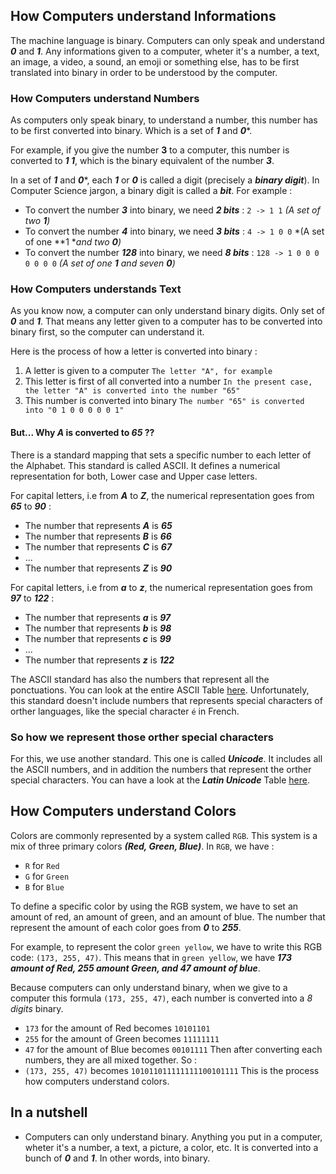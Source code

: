 ## How Computers understand Informations 
The machine language is binary. Computers can only speak and understand ***0*** and ***1***. Any informations given to a computer, wheter it's a number, a text, an image, a video, a sound, an emoji or something else, has to be first translated into binary in order to be understood by the computer.

### How Computers understand Numbers
As computers only speak binary, to understand a number, this number has to be first converted into binary. Which is a set of ***1*** and ***0****.

For example, if you give the number **3** to a computer, this number is converted to ***1 1***, which is the binary equivalent of the number ***3***.

In a set of ***1*** and ***0****, each ***1*** or ***0*** is called a digit (precisely a ***binary digit***). In Computer Science jargon, a binary digit is called a ***bit***. For example :
- To convert the number ***3*** into binary, we need ***2 bits***  : ``2 -> 1 1`` *(A set of two **1**)*
- To convert the number ***4*** into binary, we need ***3 bits***  : ``4 -> 1 0 0`` *(A set of one **1 **and two **0**)*
- To convert the number ***128*** into binary, we need ***8 bits*** : ``128 -> 1 0 0 0 0 0 0 0`` *(A set of one **1** and seven **0**)*

### How Computers understands Text
As you know now, a computer can only understand binary digits. Only set of ***0*** and ***1***. That means any letter given to a computer has to be converted into binary first, so the computer can understand it.

Here is the process of how a letter is converted into binary :
1. A letter is given to a computer `The letter "A", for example`
2. This letter is first of all converted into a number `In the present case, the letter "A" is converted into the number "65"`
3. This number is converted into binary `The number "65" is converted into "0 1 0 0 0 0 0 1"`

#### But... Why ***A*** is converted to ***65*** ??
There is a standard mapping that sets a specific number to each letter of the Alphabet. This standard is called ASCII. It defines a numerical representation for both, Lower case and Upper case letters.

For capital letters, i.e from ***A*** to ***Z***, the numerical representation goes from ***65*** to ***90*** :
- The number that represents ***A*** is ***65***
- The number that represents ***B*** is ***66***
- The number that represents ***C*** is ***67***
- ...
- The number that represents ***Z*** is ***90***

For capital letters, i.e from ***a*** to ***z***, the numerical representation goes from ***97*** to ***122*** :
- The number that represents ***a*** is ***97***
- The number that represents ***b*** is ***98***
- The number that represents ***c*** is ***99***
- ...
- The number that represents ***z*** is ***122***

The ASCII standard has also the numbers that represent all the ponctuations. You can look at the entire ASCII Table [here](https://theasciicode.com.ar/). Unfortunately, this standard doesn't include numbers that represents special characters of orther languages, like the special character `é` in French.

### So how we represent those orther special characters
For this, we use another standard. This one is called ***Unicode***. It includes all the ASCII numbers, and in addition the numbers that represent the orther special characters. You can have a look at the ***Latin Unicode*** Table [here](https://www.ssec.wisc.edu/~tomw/java/unicode.html#x0080).

## How Computers understand Colors
Colors are commonly represented by a system called `RGB`. This system is a mix of three primary colors ***(Red, Green, Blue)***. In `RGB`, we have :
- `R` for `Red`
- `G` for `Green`
- `B` for `Blue`

To define a specific color by using the RGB system, we have to set an amount of red, an amount of green, and an amount of blue. The number that represent the amount of each color goes from ***0*** to ***255***.

For example, to represent the color `green yellow`, we have to write this RGB code:  `(173, 255, 47)`. This means that in `green yellow`, we have ***173 amount of Red, 255 amount Green, and 47 amount of blue***.

Because computers can only understand binary, when we give to a computer this formula `(173, 255, 47)`, each number is converted into a *8 digits* binary.
- `173` for the amount of Red becomes `10101101`
- `255` for the amount of Green becomes `11111111`
- `47` for the amount of Blue becomes `00101111`
Then after converting each numbers, they are all mixed together. So :
- `(173, 255, 47)` becomes `101011011111111100101111`
This is the process how computers understand colors.

## In a nutshell
- Computers can only understand binary. Anything you put in a computer, wheter it's a number, a text, a picture, a color, etc. It is converted into a bunch of ***0*** and ***1***. In other words, into binary.